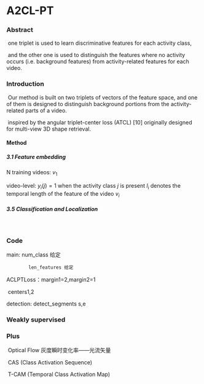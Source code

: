 # 					A2CL-PT

### Abstract

​	one triplet is used to learn discriminative features for each activity class, 

​	and the other one is used to distinguish the features where no activity occurs (i.e. background features) from activity-related features for each video.

### Introduction

​	Our method is built on two triplets of vectors of the feature space, and one of them is designed to distinguish background portions from the activity-related parts of a video.

​	 inspired by the angular triplet-center loss (ATCL) [10] originally designed for multi-view 3D shape retrieval.



#### Method

##### 3.1 Feature embedding

N training videos:  ${v_1}$

video-level: $y_i(j) = 1$ when the activity class $j$ is present 
$l_i$ denotes the temporal length of the feature of the video  $v_i$



##### 3.5 Classification and Localization

​	





### Code 

main: num_class 给定

 			len_features 给定

ACLPTLoss：margin1=2,margin2=1 

​							centers1,2

detection: detect_segments s,e 



### Weakly supervised



### Plus

​	Optical Flow 灰度瞬时变化率——光流矢量

​	CAS (Class Activation Sequence)

​	T-CAM (Temporal Class Activation Map)